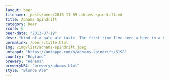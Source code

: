 ```yaml
---
layout: beer
filename: _posts/beer/2016-11-09-adnams-spindrift.md
title: Adnams Spindrift
category: beer
score: 6
beer-date: "2013-07-19"
desc: "Kind of a pale ale taste. The first time I've seen a beer in a blue bottle"
permalink: /beer/:title.html
img: /img/list/adnams-spindrift.jpeg
untappd: "https://untappd.com/b/adnams-spindrift/6198"
country: "England"
brewery: "Adnams"
breweryURL: "brewery/adnams.html"
style: "Blonde Ale"
---
```

